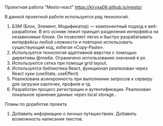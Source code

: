 Проектная работа "Mesto-react"
https://kiryxa09.github.io/mesto/

В данной проектной работе используется ряд технологий. 
1. БЭМ (Блок, Элемент, Модификатор) — компонентный подход к веб-разработке. В его основе лежит принцип разделения интерфейса на независимые блоки. Он позволяет легко и быстро разрабатывать интерфейсы любой сложности и повторно использовать существующий код, избегая «Copy-Paste».
2. Используется технология адаптивной верстки с помощью директивы @media. Ограничено использование значений в px.
3. Используются сетка при помощи grid layout.
4. Используется библиотека React, функционал реализован через React хуки (useState, useEffect)
5. Реализована асинхронность при выполнении запросов к серверу для загрузки карточек, профиля и тд. 
6. Разработан процесс регистрации и аутентификации. Реализован локальное хранение данных через local storage..

Планы по доработке проекта
1. Добавить информацию о личных путешествиях. Добавить возможность написания текстов.